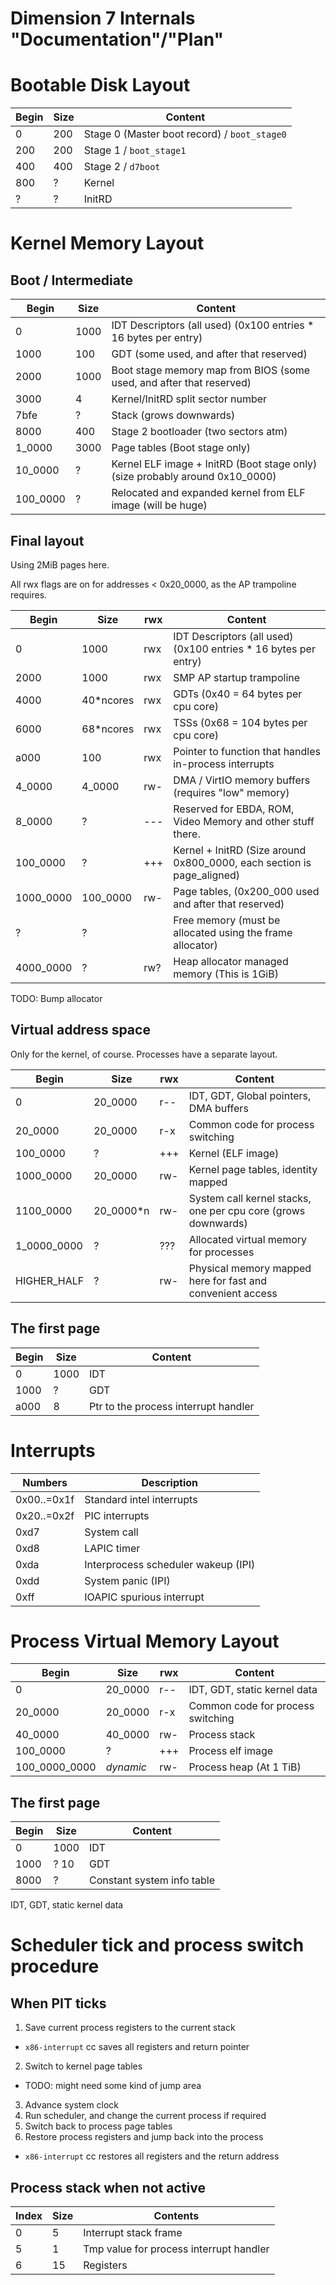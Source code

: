 Dimension 7 Internals "Documentation"/"Plan"
============================================

# Bootable Disk Layout

Begin | Size  | Content
------|-------|--------
    0 |   200 | Stage 0 (Master boot record) / `boot_stage0`
  200 |   200 | Stage 1 / `boot_stage1`
  400 |   400 | Stage 2 / `d7boot`
  800 |     ? | Kernel
    ? |     ? | InitRD


# Kernel Memory Layout

## Boot / Intermediate

Begin    | Size  | Content
---------|-------|--------
        0|   1000| IDT Descriptors (all used) (0x100 entries * 16 bytes per entry)
     1000|    100| GDT (some used, and after that reserved)
     2000|   1000| Boot stage memory map from BIOS (some used, and after that reserved)
     3000|      4| Kernel/InitRD split sector number
     7bfe|      ?| Stack (grows downwards)
     8000|    400| Stage 2 bootloader (two sectors atm)
   1_0000|   3000| Page tables (Boot stage only)
  10_0000|      ?| Kernel ELF image + InitRD (Boot stage only) (size probably around 0x10_0000)
 100_0000|      ?| Relocated and expanded kernel from ELF image (will be huge)

## Final layout

Using 2MiB pages here.

All rwx flags are on for addresses < 0x20_0000, as the AP trampoline requires.

Begin      | Size     |rwx| Content
-----------|----------|---|--------
          0|      1000|rwx| IDT Descriptors (all used) (0x100 entries * 16 bytes per entry)
       2000|      1000|rwx| SMP AP startup trampoline
       4000| 40*ncores|rwx| GDTs (0x40 =  64 bytes per cpu core)
       6000| 68*ncores|rwx| TSSs (0x68 = 104 bytes per cpu core)
       a000|       100|rwx| Pointer to function that handles in-process interrupts
     4_0000|    4_0000|rw-| DMA / VirtIO memory buffers (requires "low" memory)
     8_0000|         ?|---| Reserved for EBDA, ROM, Video Memory and other stuff there.
   100_0000|         ?|+++| Kernel + InitRD (Size around 0x800_0000, each section is page_aligned)
  1000_0000|  100_0000|rw-| Page tables, (0x200_000 used and after that reserved)
          ?|         ?|   | Free memory (must be allocated using the frame allocator)
  4000_0000|         ?|rw?| Heap allocator managed memory (This is 1GiB)

TODO: Bump allocator

## Virtual address space

Only for the kernel, of course. Processes have a separate layout.

Begin       | Size    |rwx| Content
------------|---------|---|---------
           0| 20_0000 |r--| IDT, GDT, Global pointers, DMA buffers
     20_0000| 20_0000 |r-x| Common code for process switching
    100_0000|       ? |+++| Kernel (ELF image)
   1000_0000| 20_0000 |rw-| Kernel page tables, identity mapped
   1100_0000|20_0000*n|rw-| System call kernel stacks, one per cpu core (grows downwards)
 1_0000_0000|       ? |???| Allocated virtual memory for processes
HIGHER_HALF | ?       |rw-| Physical memory mapped here for fast and convenient access

## The first page

Begin  | Size | Content
--------------|---------|---------
      0| 1000 | IDT
   1000|    ? | GDT
   a000|    8 | Ptr to the process interrupt handler


# Interrupts

Numbers     | Description
------------|-------------
0x00..=0x1f | Standard intel interrupts
0x20..=0x2f | PIC interrupts
0xd7        | System call
0xd8        | LAPIC timer
0xda        | Interprocess scheduler wakeup (IPI)
0xdd        | System panic (IPI)
0xff        | IOAPIC spurious interrupt

# Process Virtual Memory Layout

Begin         | Size    |rwx| Content
--------------|---------|---|---------
             0| 20_0000 |r--| IDT, GDT, static kernel data
       20_0000| 20_0000 |r-x| Common code for process switching
       40_0000| 40_0000 |rw-| Process stack
      100_0000|       ? |+++| Process elf image
 100_0000_0000|*dynamic*|rw-| Process heap (At 1 TiB)

## The first page

Begin         | Size    | Content
--------------|---------|---------
             0|    1000 | IDT
          1000|    ? 10 | GDT
          8000|       ? | Constant system info table


IDT, GDT, static kernel data


# Scheduler tick and process switch procedure

## When PIT ticks

1. Save current process registers to the current stack
  * `x86-interrupt` cc saves all registers and return pointer
2. Switch to kernel page tables
  * TODO: might need some kind of jump area
3. Advance system clock
4. Run scheduler, and change the current process if required
5. Switch back to process page tables
6. Restore process registers and jump back into the process
  * `x86-interrupt` cc restores all registers and the return address

## Process stack when not active

Index | Size | Contents
------|------|----------
0     | 5    | Interrupt stack frame
5     | 1    | Tmp value for process interrupt handler
6     | 15   | Registers